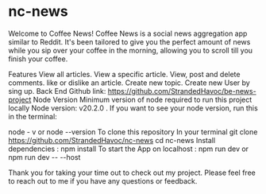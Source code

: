 # nc-news
Welcome to Coffee News!
Coffee News is a social news aggregation app similar to Reddit. It's been tailored to give you the perfect amount of news while you sip over your coffee in the morning, allowing you to scroll till you finish your coffee.

Features
View all articles.
View a specific article.
View, post and delete comments.
like or dislike an article.
Create new topic.
Create new User by sing up.
Back End Github link: https://github.com/StrandedHavoc/be-news-project
Node Version
Minimum version of node required to run this project locally Node version: v20.2.0 . If you want to see your node version, run this in the terminal:

node - v
or
node --version
To clone this repository
In your terminal
git clone https://github.com/StrandedHavoc/nc-news
cd nc-news
Install dependencies :
npm install
To start the App on localhost :
npm run dev
or
npm run dev -- --host

Thank you for taking your time out to check out my project. Please feel free to reach out to me if you have any questions or feedback.
